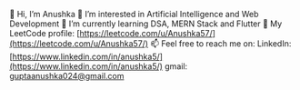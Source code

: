 👋 Hi, I’m Anushka
👀 I’m interested in Artificial Intelligence and  Web Development
🌱 I’m currently learning DSA, MERN Stack and Flutter
🔭 My LeetCode profile: [https://leetcode.com/u/Anushka57/](https://leetcode.com/u/Anushka57/)
📫 Feel free to reach me on:
LinkedIn: [https://www.linkedin.com/in/anushka5/](https://www.linkedin.com/in/anushka5/)
gmail: guptaanushka024@gmail.com


<!--
**Anushkatech5/Anushkatech5** is a ✨ _special_ ✨ repository because its `README.md` (this file) appears on your GitHub profile.

Here are some ideas to get you started:

- 🔭 I’m currently working on ...
- 🌱 I’m currently learning ...
- 👯 I’m looking to collaborate on ...
- 🤔 I’m looking for help with ...
- 💬 Ask me about ...
- 📫 How to reach me: ...
- 😄 Pronouns: ...
- ⚡ Fun fact: ...
-->

